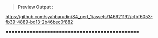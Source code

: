 > **Preview Output :**

https://github.com/syahbarudin/S4_pert_1/assets/146621192/cfbf6053-fb39-4889-bd13-2b46bec0f882

**=============================================**
